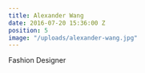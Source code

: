 ```yaml
---
title: Alexander Wang
date: 2016-07-20 15:36:00 Z
position: 5
image: "/uploads/alexander-wang.jpg"
---
```


Fashion Designer
